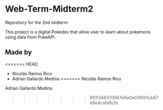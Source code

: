 # Web-Term-Midterm2
Repository for the 2nd midterm 

This project is a digital Pokedex that allow user to learn about pokemons using data from PokeAPI.

## Made by
<<<<<<< HEAD
- Nicolás Ramos Rico
- Adrian Gallardo Medina
=======
Nicolás Ramos Rico

Adrian Gallardo Medina
>>>>>>> 6f0f346370967e9a0e03f001cb67e6e4cafe8cfa
